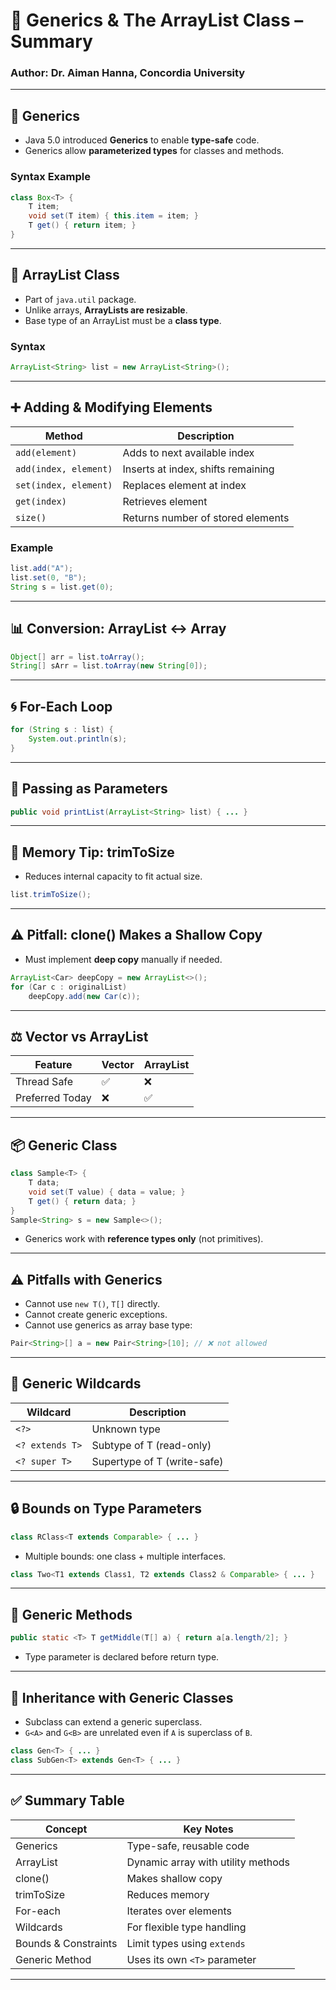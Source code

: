 
# 🔣 Generics & The ArrayList Class – Summary

### Author: Dr. Aiman Hanna, Concordia University

---

## 📘 Generics

- Java 5.0 introduced **Generics** to enable **type-safe** code.
- Generics allow **parameterized types** for classes and methods.

### Syntax Example
```java
class Box<T> {
    T item;
    void set(T item) { this.item = item; }
    T get() { return item; }
}
```

---

## 🧰 ArrayList Class

- Part of `java.util` package.
- Unlike arrays, **ArrayLists are resizable**.
- Base type of an ArrayList must be a **class type**.

### Syntax
```java
ArrayList<String> list = new ArrayList<String>();
```

---

## ➕ Adding & Modifying Elements

| Method | Description |
|--------|-------------|
| `add(element)` | Adds to next available index |
| `add(index, element)` | Inserts at index, shifts remaining |
| `set(index, element)` | Replaces element at index |
| `get(index)` | Retrieves element |
| `size()` | Returns number of stored elements |

### Example
```java
list.add("A");
list.set(0, "B");
String s = list.get(0);
```

---

## 📊 Conversion: ArrayList ↔ Array

```java
Object[] arr = list.toArray();
String[] sArr = list.toArray(new String[0]);
```

---

## 🌀 For-Each Loop

```java
for (String s : list) {
    System.out.println(s);
}
```

---

## 📩 Passing as Parameters

```java
public void printList(ArrayList<String> list) { ... }
```

---

## 🧠 Memory Tip: trimToSize

- Reduces internal capacity to fit actual size.
```java
list.trimToSize();
```

---

## ⚠️ Pitfall: clone() Makes a Shallow Copy

- Must implement **deep copy** manually if needed.

```java
ArrayList<Car> deepCopy = new ArrayList<>();
for (Car c : originalList)
    deepCopy.add(new Car(c));
```

---

## ⚖️ Vector vs ArrayList

| Feature | Vector | ArrayList |
|---------|--------|-----------|
| Thread Safe | ✅ | ❌ |
| Preferred Today | ❌ | ✅ |

---

## 📦 Generic Class

```java
class Sample<T> {
    T data;
    void set(T value) { data = value; }
    T get() { return data; }
}
Sample<String> s = new Sample<>();
```

- Generics work with **reference types only** (not primitives).

---

## ⚠️ Pitfalls with Generics

- Cannot use `new T()`, `T[]` directly.
- Cannot create generic exceptions.
- Cannot use generics as array base type:
```java
Pair<String>[] a = new Pair<String>[10]; // ❌ not allowed
```

---

## 🧬 Generic Wildcards

| Wildcard | Description |
|----------|-------------|
| `<?>` | Unknown type |
| `<? extends T>` | Subtype of T (read-only) |
| `<? super T>` | Supertype of T (write-safe) |

---

## 🔒 Bounds on Type Parameters

```java
class RClass<T extends Comparable> { ... }
```

- Multiple bounds: one class + multiple interfaces.
```java
class Two<T1 extends Class1, T2 extends Class2 & Comparable> { ... }
```

---

## 🧮 Generic Methods

```java
public static <T> T getMiddle(T[] a) { return a[a.length/2]; }
```

- Type parameter is declared before return type.

---

## 🧱 Inheritance with Generic Classes

- Subclass can extend a generic superclass.
- `G<A>` and `G<B>` are unrelated even if `A` is superclass of `B`.

```java
class Gen<T> { ... }
class SubGen<T> extends Gen<T> { ... }
```

---

## ✅ Summary Table

| Concept               | Key Notes |
|------------------------|-----------|
| Generics               | Type-safe, reusable code |
| ArrayList              | Dynamic array with utility methods |
| clone()                | Makes shallow copy |
| trimToSize             | Reduces memory |
| For-each               | Iterates over elements |
| Wildcards              | For flexible type handling |
| Bounds & Constraints   | Limit types using `extends` |
| Generic Method         | Uses its own `<T>` parameter |

---
